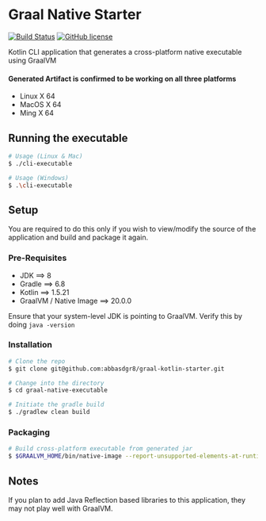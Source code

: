 # Graal Native Starter

[![Build Status](https://travis-ci.com/abbasdgr8/ticketing-search-app.svg?token=sVudbeziXANtkqKLaFRM&branch=master)](https://travis-ci.com/abbasdgr8/graal-kotlin-starter)
[![GitHub license](https://img.shields.io/badge/license-Apache%20License%202.0-blue.svg?style=flat)](https://www.apache.org/licenses/LICENSE-2.0)


Kotlin CLI application that generates a cross-platform native executable using GraalVM

#### Generated Artifact is confirmed to be working on all three platforms
- Linux X 64
- MacOS X 64
- Ming X 64

## Running the executable
```bash
# Usage (Linux & Mac)
$ ./cli-executable

# Usage (Windows)
$ .\cli-executable
```

## Setup
You are required to do this only if you wish to view/modify the source of the application and build and package it again.
### Pre-Requisites
- JDK ==> 8
- Gradle ==> 6.8
- Kotlin ==> 1.5.21
- GraalVM / Native Image ==> 20.0.0

Ensure that your system-level JDK is pointing to GraalVM. Verify this by doing `java -version`

### Installation
```bash
# Clone the repo
$ git clone git@github.com:abbasdgr8/graal-kotlin-starter.git

# Change into the directory
$ cd graal-native-executable

# Initiate the gradle build
$ ./gradlew clean build
```

### Packaging
```bash
# Build cross-platform executable from generated jar
$ $GRAALVM_HOME/bin/native-image --report-unsupported-elements-at-runtime -jar build/libs/graal-native-executable-1.0-SNAPSHOT.jar cli-executable --enable-url-protocols=http --no-server
```

## Notes
If you plan to add Java Reflection based libraries to this application, they may not play well with GraalVM.